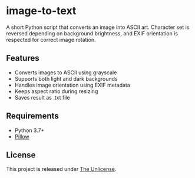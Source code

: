 # image-to-text
A short Python script that converts an image into ASCII art. Character set is reversed depending on background brightness, and EXIF orientation is respected for correct image rotation.

## Features
- Converts images to ASCII using grayscale
- Supports both light and dark backgrounds
- Handles image orientation using EXIF metadata
- Keeps aspect ratio during resizing
- Saves result as .txt file

## Requirements
- Python 3.7+
- [Pillow](https://pypi.org/project/pillow/)

## License
This project is released under [The Unlicense](./LICENSE).
